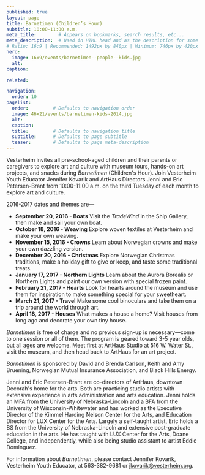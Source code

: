 ```yaml
---
published: true
layout: page
title: Barnetimen (Children’s Hour)
subtitle: 10:00-11:00 a.m.
meta_title:        # Appears on bookmarks, search results, etc...
meta_description:  # Used in HTML head and as the description for some search engines
# Ratio: 16:9 | Recommended: 1492px by 840px | Minimum: 746px by 420px
hero:
  image: 16x9/events/barnetimen--people--kids.jpg
  alt: 
caption: 

related:

navigation:
  order: 10
pagelist:
  order:         # Defaults to navigation order
  image: 46x21/events/barnetimen-kids-2014.jpg
  alt: 
  caption:
  title:         # Defaults to navigation title
  subtitle:      # Defaults to page subtitle
  teaser:        # Defaults to page meta-description  
---
```

Vesterheim invites all pre-school-aged children and their parents or caregivers to explore art and culture with museum tours, hands-on art projects, and snacks during _Barnetimen_ (Children's Hour). Join Vesterheim Youth Educator Jennifer Kovarik and ArtHaus Directors Jenni and Eric Petersen-Brant from 10:00-11:00 a.m. on the third Tuesday of each month to explore art and culture.  

2016-2017 dates and themes are—

* **September 20, 2016 - Boats** Visit the _TradeWind_ in the Ship Gallery, then make and sail your own boat.
* **October 18, 2016 - Weaving** Explore woven textiles at Vesterheim and make your own weaving.
* **November 15, 2016 - Crowns** Learn about Norwegian crowns and make your own dazzling version.
* **December 20, 2016 - Christmas** Explore Norwegian Christmas traditions, make a holiday gift to give or keep, and taste some traditional treats.
* **January 17, 2017 - Northern Lights** Learn about the Aurora Borealis or Northern Lights and paint our own version with special frozen paint. 
* **February 21, 2017 - Hearts** Look for hearts around the museum and use them for inspiration to make something special for your sweetheart. 
* **March 21, 2017 - Travel** Make some cool binoculars and take them on a trip around the world through art.  
* **April 18, 2017 - Houses** What makes a house a home? Visit houses from long ago and decorate your own tiny house.

_Barnetimen_ is free of charge and no previous sign-up is necessary—come to one session or all of them. The program is geared toward 3-5 year olds, but all ages are welcome. Meet first at ArtHaus Studio at 516 W. Water St., visit the museum, and then head back to ArtHaus for an art project. 

_Barnetimen_ is sponsored by David and Brenda Carlson, Keith and Amy Bruening, 
Norwegian Mutual Insurance Association, and Black Hills Energy.

Jenni and Eric Petersen-Brant are co-directors of ArtHaus, downtown Decorah's home for the arts. Both are practicing studio artists with extensive experience in arts administration and arts education. Jenni holds an MFA from the University of Nebraska-Lincoln and a BFA from the University of Wisconsin-Whitewater and has worked as the Executive Director of the Kimmel Harding Nelson Center for the Arts, and Education Director for LUX Center for the Arts. Largely a self-taught artist, Eric holds a BS from the University of Nebraska-Lincoln and extensive post-graduate education in the arts. He has taught with LUX Center for the Arts, Doane College, and independently, while also being studio assistant to artist Eddie Dominguez.

For information about _Barnetimen_, please contact Jennifer Kovarik, Vesterheim Youth Educator, at 563-382-9681 or [jkovarik@vesterheim.org](mailto:jkovarik@vesterheim.org). 